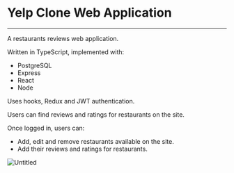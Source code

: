# Yelp Clone Web Application
---
A restaurants reviews web application.

Written in TypeScript, implemented with:
* PostgreSQL
* Express
* React
* Node

Uses hooks, Redux and JWT authentication.

Users can find reviews and ratings for restaurants on the site.

Once logged in, users can:
* Add, edit and remove restaurants available on the site.
* Add their reviews and ratings for restaurants.

![Untitled](https://user-images.githubusercontent.com/46415136/97961611-50b49080-1dbc-11eb-8b87-0955b17a9c1d.png)
